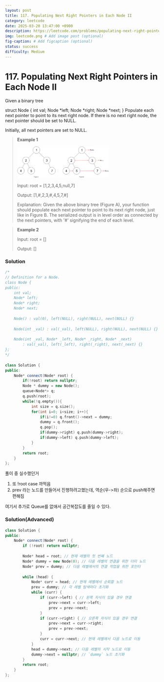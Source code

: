 ```yaml
---
layout: post
title: 117. Populating Next Right Pointers in Each Node II
category: leetcode
date: 2025-03-20 13:47:00 +0900
description: https://leetcode.com/problems/populating-next-right-pointers-in-each-node-ii/description/?envType=study-plan-v2&envId=top-interview-150
img: leetcode.png # Add image post (optional)
fig-caption: # Add figcaption (optional)
status: success
difficulty: Medium
---
```


# 117. Populating Next Right Pointers in Each Node II

Given a binary tree

struct Node {
  int val;
  Node *left;
  Node *right;
  Node *next;
}
Populate each next pointer to point to its next right node. If there is no next right node, the next pointer should be set to NULL.

Initially, all next pointers are set to NULL.

 

> **Example 1**
> 
> <img src="../../imgs/117-1.png" alt="117-1" width="300"/>
> 
> Input: root = [1,2,3,4,5,null,7]
> 
> Output: [1,#,2,3,#,4,5,7,#]
> 
> Explanation: Given the above binary tree (Figure A), your function should populate each next pointer to point to its next right node, just like in Figure B. The serialized output is in level order as connected by the next pointers, with '#' signifying the end of each level.

> **Example 2**
> 
> Input: root = []
> 
> Output: []


### Solution
```cpp
/*
// Definition for a Node.
class Node {
public:
    int val;
    Node* left;
    Node* right;
    Node* next;

    Node() : val(0), left(NULL), right(NULL), next(NULL) {}

    Node(int _val) : val(_val), left(NULL), right(NULL), next(NULL) {}

    Node(int _val, Node* _left, Node* _right, Node* _next)
        : val(_val), left(_left), right(_right), next(_next) {}
};
*/

class Solution {
public:
    Node* connect(Node* root) {
        if(!root) return nullptr;
        Node * dummy = new Node();
        queue<Node*> q;
        q.push(root);
        while(!q.empty()){
            int size = q.size();
            for(int i=0; i<size; i++){
                if(i!=0) q.front()->next = dummy;
                dummy = q.front();
                q.pop();
                if(dummy->right) q.push(dummy->right);
                if(dummy->left) q.push(dummy->left);
            }
        }
        return root;
    }
};
```

풀이 중 실수했던거

1. 또 !root case 까먹음
2. prev 라는 노드를 만들어서 진행하려고했는데, 역순(우->좌) 순으로 push해주면 편해짐


여기서 추가로 Queue를 없애서 공간복잡도를 줄일 수 있다. 

### Solution(Advanced)
```cpp
class Solution {
public:
    Node* connect(Node* root) {
        if (!root) return nullptr;

        Node* head = root; // 현재 레벨의 첫 번째 노드
        Node* dummy = new Node(0); // 다음 레벨의 연결을 위한 더미 노드
        Node* prev = dummy; // 다음 레벨에서의 연결 작업을 위한 포인터

        while (head) {
            Node* curr = head; // 현재 레벨에서 순회할 노드
            prev = dummy; // 각 레벨 탐색마다 초기화
            while (curr) {
                if (curr->left) { // 왼쪽 자식이 있을 경우 연결
                    prev->next = curr->left;
                    prev = prev->next;
                }
                if (curr->right) { // 오른쪽 자식이 있을 경우 연결
                    prev->next = curr->right;
                    prev = prev->next;
                }
                curr = curr->next; // 현재 레벨에서 다음 노드로 이동
            }
            head = dummy->next; // 다음 레벨의 시작 노드로 이동
            dummy->next = nullptr; // `dummy` 노드 초기화
        }
        return root;
    }
};
```